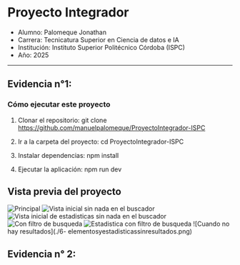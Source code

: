 # Proyecto Integrador

* Alumno: Palomeque Jonathan
* Carrera: Tecnicatura Superior en Ciencia de datos e IA
* Institución: Instituto Superior Politécnico Córdoba (ISPC)
* Año: 2025

---
## Evidencia n°1:
### Cómo ejecutar este proyecto

1. Clonar el repositorio:
   git clone https://github.com/manuelpalomeque/ProyectoIntegrador-ISPC

2. Ir a la carpeta del proyecto:
   cd ProyectoIntegrador-ISPC

3. Instalar dependencias:
   npm install

4. Ejecutar la aplicación:
   npm run dev

## Vista previa del proyecto

![Principal](./1-Principal.png)
![Vista inicial sin nada en el buscador](./2-Vistainicialelementos.png)
![Vista inicial de estadisticas sin nada en el buscador](./3-estadisticas.png)
![Con filtro de busqueda](./4-filtro.png)
![Estadistica con filtro de busqueda](./5-Estadisticasconfiltro.png)
![Cuando no hay resultados](./6- elementosyestadisticassinresultados.png)

## Evidencia n° 2:
